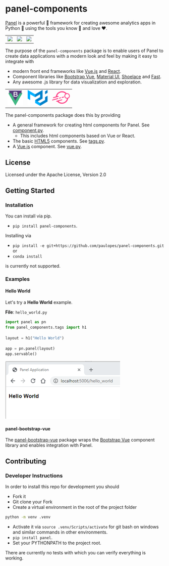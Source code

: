 # panel-components

[Panel](https://panel.holoviz.org) is a powerful 💪 framework for creating awesome analytics apps in Python 🐍 using the tools you know 🧠 and love ❤️.

<table>
<td><a href="https://awesome-panel.org" target="_blank"><image src="assets/images/panel_dashboard.png" style="height:150px"/></a></td>
<td><a href="https://panel.holoviz.org/gallery/links/deck_gl_json_editor.html#links-gallery-deck-gl-json-editor" target="_blank"><image src="assets/images/panel_deckgl.png" style="height:150px"/></a></td>
<td><a href="https://awesome-panel.org" target="_blank"><image src="assets/images/panel_detr.png" style="height:150px"/></a></td>
</table>

The purpose of the `panel-components` package is to enable users of Panel to create data applications with a modern look and feel by making it easy to integrate with

- modern front end frameworks like [Vue.js](https://vuejs.org/) and [React](https://reactjs.org/).
- Component libraries like [Bootstrap Vue](https://bootstrap-vue.org/), [Material UI](https://material-ui.com/), [Shoelace](https://shoelace.style/) and [Fast](https://www.fast.design/).
- Any awesome .js library for data visualization and exploration.

<table>
<td><a href="(https://bootstrap-vue.org/)" target="_blank"><img src="assets/images/bootstrap_vue.png" style="height:50px"/></a></td>
<td><a href="(https://material-ui.com/)" target="_blank"><img src="assets/images/material_ui.svg" style="height:50px"/></a></td>
<td><a href="https://fast.design" target="_blank"><svg style="height:50px" xmlns="http://www.w3.org/2000/svg" class="icon icon-brand" viewBox="0 0 140 123"><path fill-rule="evenodd" clip-rule="evenodd" d="M124.787 64.442l-4.98-.636c-.885-.113-1.691.514-1.839 1.393A40.326 40.326 0 0155.29 91.674c-2.462-1.7-1.57-5.286 1.32-6.06l21.06-5.643a3.318 3.318 0 10-1.717-6.41l-27.098 7.261c-.07.019-.14.036-.211.052l-12.779 3.424a.897.897 0 01-.083.027 3.318 3.318 0 101.717 6.41l.29-.078c1.99-.533 4.09.151 5.523 1.63a48.582 48.582 0 0038.695 14.632 48.577 48.577 0 0044.151-40.674c.142-.88-.486-1.69-1.371-1.803zM23.479 60.166a5.439 5.439 0 00-.533.115l-10.423 2.793a3.318 3.318 0 11-1.718-6.41l15.957-4.276c2.048-.548 3.547-2.27 4.003-4.34a48.57 48.57 0 0124.618-32.436 48.577 48.577 0 0159.093 10.57c.594.666.499 1.686-.187 2.257l-3.857 3.213-1.237 1.03c-.003.002-.006.002-.009 0a40.323 40.323 0 00-68.139 10.145c-1.16 2.754 1.449 5.345 4.336 4.572l2.222-.596a3.318 3.318 0 011.718 6.41l-7.667 2.054a5.35 5.35 0 00-.515.167l-17.662 4.732z" fill="#FF4387"></path><rect x="69.904" y="56.905" width="6.636" height="16.454" rx="3.318" transform="rotate(75 69.904 56.905)" fill="#FF4387"></rect><rect x="48.333" y="62.703" width="6.636" height="49.768" rx="3.318" transform="rotate(75 48.333 62.703)" fill="#FF4387"></rect><rect x="94.364" y="50.565" width="6.636" height="19.829" rx="3.318" transform="rotate(75 94.364 50.565)" fill="#FF4387"></rect><path fill-rule="evenodd" clip-rule="evenodd" d="M97.725 51.927c3.022 11.276 14.612 17.967 25.888 14.946 11.275-3.022 17.967-14.612 14.946-25.887-3.022-11.276-14.612-17.968-25.888-14.946-11.275 3.021-17.967 14.611-14.946 25.887zm20.425 9.448c8.429 0 15.262-6.684 15.262-14.93 0-8.246-6.833-14.93-15.262-14.93s-15.262 6.684-15.262 14.93c0 8.246 6.833 14.93 15.262 14.93z" fill="#FF4387"></path></svg></a></td>
</table>

The panel-components package does this by providing

- A general framework for creating html components for Panel. See [component.py](panel_components/component.py).
  - This includes html components based on Vue or React.
- The basic [HTML5](https://www.w3schools.com/html/default.asp) components. See [tags.py](panel_components/tags.py).
- A [Vue.js](https://vuejs.org/) component. See [vue.py](panel_components/vue.py).

## License

Licensed under the Apache License, Version 2.0

## Getting Started

### Installation

You can install via pip.

- `pip install panel-components`.

Installing via

- `pip install -e git+https://github.com/paulopes/panel-components.git` or
- `conda install`

is currently not supported.

### Examples

#### Hello World

Let's try a **Hello World** example.

**File**: `hello_world.py`

```python
import panel as pn
from panel_components.tags import h1

layout = h1("Hello World")

app = pn.panel(layout)
app.servable()
```

![Hello world](assets/images/hello_world.png)

#### panel-bootstrap-vue

The [panel-bootstrap-vue](https://github.com/paulopes/panel-bootstrap-vue) package wraps the [Bootstrap Vue](https://bootstrap-vue.org/) component library and enables integration with Panel.

## Contributing

### Developer Instructions

In order to install this repo for development you should

- Fork it
- Git clone your Fork
- Create a virtual environment in the root of the project folder

```bash
python -m venv .venv
```

- Activate it via `source .venv/Scripts/activate` for git bash on windows and similar commands in other environments.
- `pip install panel`.
- Set your PYTHONPATH to the project root.

There are currently no tests with which you can verify everything is working.
